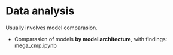 # Data analysis #

Usually involves model comparasion.

- Comparasion of models **by model architecture**, with findings: [mega_cmp.ipynb](mega_cmp.ipynb)
